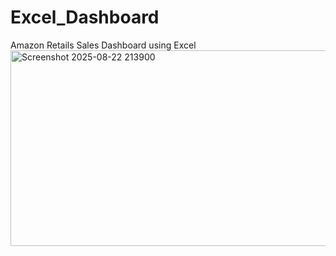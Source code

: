 # Excel_Dashboard
Amazon Retails Sales Dashboard using Excel
<img width="801" height="313" alt="Screenshot 2025-08-22 213900" src="https://github.com/user-attachments/assets/1df251be-97c0-4549-a103-6b5acee1e569" />
